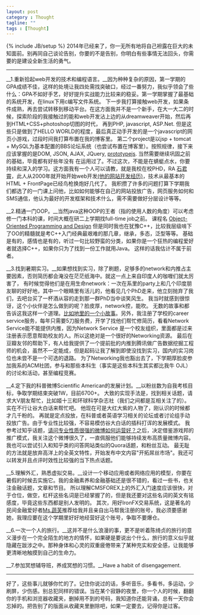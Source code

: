 ```yaml
---
layout: post
category : Thought
tagline: ""
tags : [Thought]
---
```

{% include JB/setup %}
2014年已经来了，你一无所有地将自己袒露在巨大的未知面前。别再同自己谈论告别，你要的不是告别，你明白有些事情无法回头，你需要的是建设全新生活的勇气。

---
__1.重新拾起web开发的技术和编程语言。__因为种种复杂的原因，第一学期的GPA成绩不佳，这样的处境让我四处需找突破口，经过一番努力，我似乎领会了些什么：GPA不如好手艺，好好提升实战能力比较来的稳妥。第一学期掌握了最基础的系统开发，在linux下用c编写文件系统。
下一步我打算接触web开发，如果条件成熟，再去尝试转移到移动平台。在这方面我并不是一个新手，在大一大二的时候，探索阶段的我接触过的能和web开发沾上边的从dreamweaver开始，然后再到HTML+CSS+photoshop切图的时代，
再到PHP, javascript, ASP.Net. 但是这些只是做到了HELLO WORLD的程度，最后真正动手开发的是一个javascript的网页小游戏，过段时间我打算布置在我的博客里。
第二个project是以jsp + tomcat + MySQL为基本配置的BBS论坛系统（也尝试布置在博客里）。按照规律，接下来应该掌握的是DOM, JSON, AJAX, JQuery, [prototypejs](http://prototypejs.org/). 当然需要继续巩固之前的基础，毕竟都有好些年没有
在运用过了。不过这次，不能是在蜻蜓点水，你要持续和深入的学习。这方面我有一个人可以请教，就是我校在校PHD，RA [石君霄](http://yoursunny.cn/m/)，此人从2000年就开始开始web开发[(他的网站开发经历)](http://yoursunny.com/t/2009/my-webdev-timeline/)，技术从最基本的HTML + FrontPage已经鸟枪换炮好几代了。
我积攒了许多的问题打算下学期我们都选了的一门课上问他，比如如何能够在自己的网站投放广告，网页服务如何和SMS通信，他认为最好的开发框架和技术什么，需不需要做好分层设计等等。

__2.精通一门OOP。__当然java这种OOP的王者（指的使用人数的角度）可以考虑修一门本科的课，时间大概在研二上学期找full-time job之前。
课程名 [Object-Oriented Programming and Design](http://www.cs.arizona.edu/classes/cs335/spring11/)
但是同时我也在犹豫C++，比较我层级啃下了OO的精髓就是考C++入门经典最艰难的那几章，继承，多态，泛型等等。
基础是有的，感情也是有的，听过一句比较野蛮的分类，如果你是一个狂热的编程爱好者就选择C++，如果你只为了找到一份工作就用Java。
这样的话我估计不属于前者。

__3.找到暑期实习。__如果想找到实习，除了刷题，足够多的network和内推占主要因素，否则简历都会淹没在茫茫纸海中。就这一点上来自印度人的咖喱们就太厉害了，
有时候觉得他们是在用生命network：一次在系里的party上和几个印度朋友聊的好好地，其中一个眼睛里有活儿的，他看见几个PhD走来，他立刻抛弃了我们，去吧台买了一杯酒从容的走到那一群PhD当中谈笑风生。
我当时就感到很惊讶，这个小伙伴是怎么做到的呢？脸皮厚，network控，能吹。
无数的故事和都告诉这我这样一个道理。[比如地里的一个小故事](http://www.1point3acres.com/bbs/forum.php?mod=viewthread&tid=5853&extra=&highlight=%CA%EE%C6%DA%CA%B5%CF%B0&page=1)。另外，我注册了学校的career service服务，每年只需要5刀服务费，开学了找他们帮忙修简历，看看Network Service能不能提供内推，因为Network Service
是一个校友组织，里面都是过来注册表示愿意帮助校友的人。所以这绝对是一个很好的Networking资源。
最后在豆瓣友邻的帮助下，有人给我提供了一个提前批的内推到腾讯做广告数据挖掘工程师的机会，虽然不一定能成，但是起码让我了解到即使没找到实习，国内的实习岗位也未尝不是一个可选的退路。
为了Networking我也豁出去了，下学期厚脸皮参加我系的ACM社团，参与和那些本科生（事实是这些本科生其实都比我牛 OJL）的讨论和活动，甚至编程竞赛。

__4.定下我的科普微博Scientific American的发展计划。__以粉丝数为自我考核目标，争取学期结束突破1W，目前6700+。
大致的实现手法是，找到相关话题，请求大V朋友帮忙，比如姬十三和环球科学杂志社（我们之间都是互相关注了的）。实在不行让谷大白话来帮忙吧。
他现在可是大红大紫的人物了，刚认识的时候都才几千粉的。
再就是定点投放，在科普或者英语学习相关的论坛或者讨论组手动投放广告。由于专业性比较强，不容易模仿谷大白话的插科打诨的发展模式。
我参考过知乎话题，[请问专业性质很强的微博如何运营好？](http://www.zhihu.com/question/21435769/answer/18221344)之后，决定借鉴游戏邦的推广模式，我关注这个微博很久了，一直佩服他们能够持续发布高质量微博内容。我也可以尝试引入和知乎类的问答网站类似的Quora话题，和粉丝互动。
最无耻的方法就是放弃高洋上的全英文特性，开始发布中文内容"开拓屌丝市场"。我还可以转发并且点评时效性比较强的当下热点话题。

__5.理解外汇，熟悉虚拟交易。__设计一个移动应用或者网络应用的模型，你要在暑假的时候去实施它。我的金融素养和金融基础还是很不错的，看过一些书，也关注金融话题，文章和节目。
所以理解CMSFOREX上的外汇入门速度应该很快，对于仓位，做空，杠杆这些名词是已经掌握了的，但是我还要对这些名词的英文有铭感度，毕竟这些东西都是别人发明的。
其次，用好IronFX交易系统，这是著名的民间金融爱好者[Ms.蔬芙](http://www.douban.com/people/softpur/)推荐给我并且亲自出马帮我注册的账号，我必须要感谢她，我理应要在这个学期里好好地经营好这个账号，争取不要爆仓。

__6.一次一个人的旅行。__这并不是什么浪漫的事，更不是听着陈绮贞的旅行的意义漫步在一个完全陌生的地方的情怀，如果硬是要说出个什么，旅行的意义似乎就隐藏在跋涉之中。那种身体和心灵的双重疲倦带来了某种充实和安全感，让我能够更清晰地触摸到自己的生命力。

__7.参加冥想辅导班，养成冥想的习惯。__Have a habit of disengagement.

---
好了，这些事儿就够你忙的了。记住你说过的话，多听音乐，多看书，多运动，少刷屏，少伤感。别总犯同样的错误。当在某个寂静的夜里，你一个人的时候，翻翻你的手机和浏览器收藏夹，删掉用不到的号码，我知道你还能背诵，总有一天你会忘掉的。把告别了的版面从收藏夹里删除吧，如果一定要去，记得你是过客。

